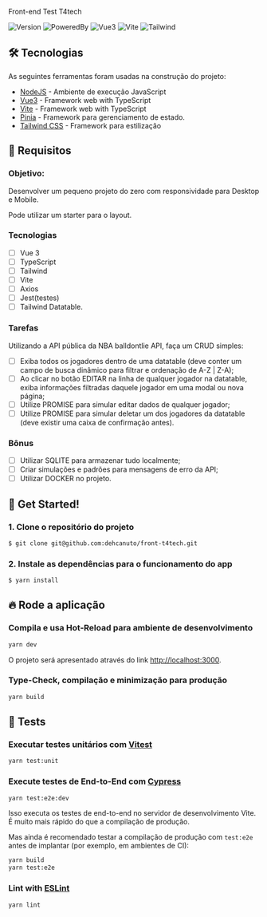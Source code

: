 Front-end Test T4tech

![Version](https://img.shields.io/badge/1.0.0-beta?label=version)
![PoweredBy](https://img.shields.io/badge/powered_by-Sua%20Obra%20Online-788bff)
![Vue3](https://img.shields.io/badge/Vue-3.5.13-42b883?style=flat-square&logo=vue.js&logoColor=42b883)
![Vite](https://img.shields.io/badge/Vite-6.0.11-9499ff?style=flat-square&logo=vite)
![Tailwind](https://img.shields.io/badge/Tailwind-3.4.17-38bdf8?style=flat-square&logo=tailwindcss&logoColor=38bdf8)

## 🛠️ Tecnologias

As seguintes ferramentas foram usadas na construção do projeto:

*  [NodeJS](https://nodejs.org/en/docs/) - Ambiente de execução JavaScript
*  [Vue3](https://vuejs.org/) - Framework web with TypeScript
*  [Vite](https://vite.dev/) - Framework web with TypeScript
*  [Pinia](https://pinia.vuejs.org/) - Framework para gerenciamento de estado.
*  [Tailwind CSS](https://tailwindcss.com/docs) - Framework para estilização

## 🎯 Requisitos

### Objetivo: 

Desenvolver um pequeno projeto do zero com responsividade para Desktop e Mobile. 

Pode utilizar um starter para o layout.

### Tecnologias

- [ ] Vue 3
- [ ] TypeScript
- [ ] Tailwind
- [ ] Vite 
- [ ] Axios
- [ ] Jest(testes)
- [ ] Tailwind Datatable.

### Tarefas
Utilizando a API pública da NBA balldontlie API, faça um CRUD simples:

- [ ] Exiba todos os jogadores dentro de uma datatable (deve conter um campo de busca dinâmico para filtrar e ordenação de A-Z | Z-A);
- [ ] Ao clicar no botão EDITAR na linha de qualquer jogador na datatable, exiba informações filtradas daquele jogador em uma modal ou nova página;
- [ ] Utilize PROMISE para simular editar dados de qualquer jogador;
- [ ] Utilize PROMISE para simular deletar um dos jogadores da datatable (deve existir uma caixa de confirmação antes).

### Bônus

- [ ] Utilizar SQLITE para armazenar tudo localmente;
- [ ] Criar simulações e padrões para mensagens de erro da API;
- [ ] Utilizar DOCKER no projeto.

## 🚀 Get Started!

### 1. Clone o repositório do projeto

```bash
$ git clone git@github.com:dehcanuto/front-t4tech.git
```

### 2. Instale as dependências para o funcionamento do app

```bash
$ yarn install
```

## 🔥 Rode a aplicação

### Compila e usa Hot-Reload para ambiente de desenvolvimento

```sh
yarn dev
```

O projeto será apresentado através do link [http://localhost:3000](http://localhost:3000).

### Type-Check, compilação e minimização para produção

```sh
yarn build
```

## 🧪 Tests

### Executar testes unitários com [Vitest](https://vitest.dev/)

```sh
yarn test:unit
```

### Execute testes de End-to-End com [Cypress](https://www.cypress.io/)

```sh
yarn test:e2e:dev
```

Isso executa os testes de end-to-end no servidor de desenvolvimento Vite.
É muito mais rápido do que a compilação de produção.

Mas ainda é recomendado testar a compilação de produção com `test:e2e` antes de implantar (por exemplo, em ambientes de CI):

```sh
yarn build
yarn test:e2e
```

### Lint with [ESLint](https://eslint.org/)

```sh
yarn lint
```